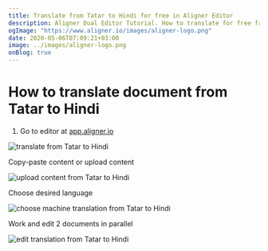 ```yaml
---
title: Translate from Tatar to Hindi for free in Aligner Editor
description: Aligner Dual Editor Tutorial. How to translate for free from Tatar to Hindi. Aligner is multilingual document management platform. 
ogImage: "https://www.aligner.io/images/aligner-logo.png"
date: 2020-05-06T07:09:21+03:00
image: ../images/aligner-logo.png
onBlog: true
---
```


# How to translate document from Tatar to Hindi

1. Go to editor at [app.aligner.io](https://app.aligner.io "Aligner App web page")

![translate from Tatar to Hindi](../aligner-blank-editor.png "translate from Tatar to Hindi")

Copy-paste content or upload content

![upload content from Tatar to Hindi](../aligner-uploaded-document.png "upload content from Tatar to Hindi")

Choose desired language

![choose machine translation from Tatar to Hindi](../aligner-language-dropdown.png "choose machine translation from Tatar to Hindi")

Work and edit 2 documents in parallel

![edit translation from Tatar to Hindi](../aligner-double-sitded-editor.png "edit translation from Tatar to Hindi")


